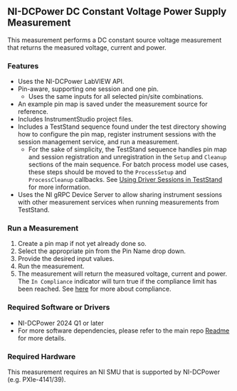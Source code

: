 ## NI-DCPower DC Constant Voltage Power Supply Measurement

This measurement performs a DC constant source voltage measurement that returns the measured voltage, current and power.

### Features

- Uses the NI-DCPower LabVIEW API.
- Pin-aware, supporting one session and one pin.
  - Uses the same inputs for all selected pin/site combinations.
- An example pin map is saved under the measurement source for reference.
- Includes InstrumentStudio project files.
- Includes a TestStand sequence found under the test directory showing how to configure the pin map, register instrument sessions with the session management service, and run a measurement.
  - For the sake of simplicity, the TestStand sequence handles pin map and session registration and unregistration in the `Setup` and `Cleanup` sections of the main sequence. For batch process model use cases, these steps should be moved to the `ProcessSetup` and `ProcessCleanup` callbacks. See [Using Driver Sessions in TestStand](https://www.ni.com/r/6nb5je) for more information.
- Uses the NI gRPC Device Server to allow sharing instrument sessions with other measurement services when running measurements from TestStand.

### Run a Measurement

1. Create a pin map if not yet already done so.
2. Select the appropriate pin from the Pin Name drop down.
3. Provide the desired input values.
4. Run the measurement.
5. The measurement will return the measured voltage, current and power. The `In Compliance` indicator will turn true if the compliance limit has been reached. See [here](https://www.ni.com/r/ufhvct) for more about compliance.


### Required Software or Drivers 

- NI-DCPower 2024 Q1 or later
- For more software dependencies, please refer to the main repo [Readme](../../README.md) for more details.

### Required Hardware

This measurement requires an NI SMU that is supported by NI-DCPower (e.g. PXIe-4141/39).